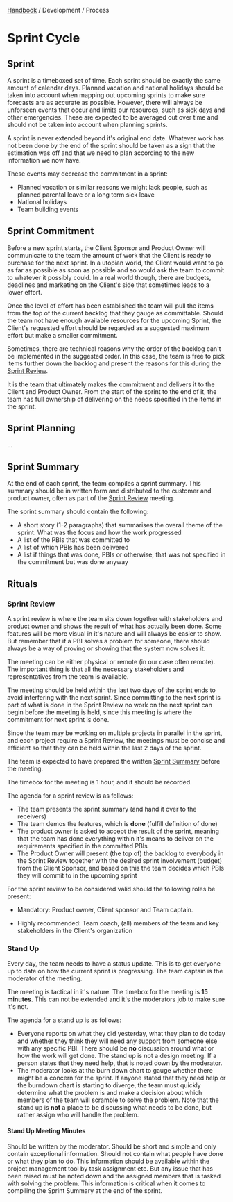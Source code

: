 [Handbook](../../README.md) / Development / Process

# Sprint Cycle

## Sprint

A sprint is a timeboxed set of time. Each sprint should be exactly the same amount of calendar days. Planned vacation and national holidays should be taken into account when mapping out upcoming sprints to make sure forecasts are as accurate as possible. However, there will always be unforseen events that occur and limits our resources, such as sick days and other emergencies. These are expected to be averaged out over time and should not be taken into account when planning sprints.

A sprint is never extended beyond it's original end date. Whatever work has not been done by the end of the sprint should be taken as a sign that the estimation was off and that we need to plan according to the new information we now have.

These events may decrease the commitment in a sprint:

- Planned vacation or similar reasons we might lack people, such as planned parental leave or a long term sick leave
- National holidays
- Team building events

## Sprint Commitment

Before a new sprint starts, the Client Sponsor and Product Owner will communicate to the team the amount of work that the Client is ready to purchase for the next sprint. In a utopian world, the Client would want to go as far as possible as soon as possible and so would ask the team to commit to whatever it possibly could. In a real world though, there are budgets, deadlines and marketing on the Client's side that sometimes leads to a lower effort.

Once the level of effort has been established the team will pull the items from the top of the current backlog that they gauge as committable. Should the team not have enough available resources for the upcoming Sprint, the Client's requested effort should be regarded as a suggested maximum effort but make a smaller commitment.

Sometimes, there are technical reasons why the order of the backlog can't be implemented in the suggested order. In this case, the team is free to pick items further down the backlog and present the reasons for this during the [Sprint Review](#sprint-review).

It is the team that ultimately makes the commitment and delivers it to the Client and Product Owner. From the start of the sprint to the end of it, the team has full ownership of delivering on the needs specified in the items in the sprint.

## Sprint Planning

...

## Sprint Summary

At the end of each sprint, the team compiles a sprint summary. This summary should be in written form and distributed to the customer and product owner, often as part of the [Sprint Review](sprint-review) meeting.

The sprint summary should contain the following:

- A short story (1-2 paragraphs) that summarises the overall theme of the sprint. What was the focus and how the work progressed
- A list of the PBIs that was committed to
- A list of which PBIs has been delivered
- A list if things that was done, PBIs or otherwise, that was not specified in the commitment but was done anyway

## Rituals

### Sprint Review

A sprint review is where the team sits down together with stakeholders and product owner and shows the result of what has actually been done. Some features will be more visual in it's nature and will always be easier to show. But remember that if a PBI solves a problem for someone, there should always be a way of proving or showing that the system now solves it.

The meeting can be either physical or remote (in our case often remote). The important thing is that all the necessary stakeholders and representatives from the team is available.

The meeting should be held within the last two days of the sprint ends to avoid interfering with the next sprint. Since committing to the next sprint is part of what is done in the Sprint Review no work on the next sprint can begin before the meeting is held, since this meeting is where the commitment for next sprint is done.

Since the team may be working on multiple projects in parallel in the sprint, and each project require a Sprint Review, the meetings must be concise and efficient so that they can be held within the last 2 days of the sprint.

The team is expected to have prepared the written [Sprint Summary](sprint-summary) before the meeting.

The timebox for the meeting is 1 hour, and it should be recorded.

The agenda for a sprint review is as follows:

- The team presents the sprint summary (and hand it over to the receivers)
- The team demos the features, which is **done** (fulfill definition of done)
- The product owner is asked to accept the result of the sprint, meaning that the team has done everything within it's means to deliver on the requirements specified in the committed PBIs
- The Product Owner will present (the top of) the backlog to everybody in the Sprint Review together with the desired sprint involvement (budget) from the Client Sponsor, and based on this the team decides which PBIs they will commit to in the upcoming sprint

For the sprint review to be considered valid should the following roles be present:

* Mandatory: Product owner, Client sponsor and Team captain.

* Highly recommended: Team coach, (all) members of the team and key stakeholders in the Client's organization

### Stand Up

Every day, the team needs to have a status update. This is to get everyone up to date on how the current sprint is progressing. The team captain is the moderator of the meeting.

The meeting is tactical in it's nature. The timebox for the meeting is **15 minutes**. This can not be extended and it's the moderators job to make sure it's not.

The agenda for a stand up is as follows:

- Everyone reports on what they did yesterday, what they plan to do today and whether they think they will need any support from someone else with any specific PBI. There should be **no** discussion around what or how the work will get done. The stand up is not a design meeting. If a person states that they need help, that is noted down by the moderator.
- The moderator looks at the burn down chart to gauge whether there might be a concern for the sprint. If anyone stated that they need help or the burndown chart is starting to diverge, the team must quickly determine what the problem is and make a decision about which members of the team will scramble to solve the problem. Note that the stand up is **not** a place to be discussing what needs to be done, but rather assign who will handle the problem.

#### Stand Up Meeting Minutes

Should be written by the moderator. Should be short and simple and only contain exceptional information. Should not contain what people have done or what they plan to do. This information should be available within the project management tool by task assignment etc. But any issue that has been raised must be noted down and the assigned members that is tasked with solving the problem. This information is critical when it comes to compiling the Sprint Summary at the end of the sprint.
